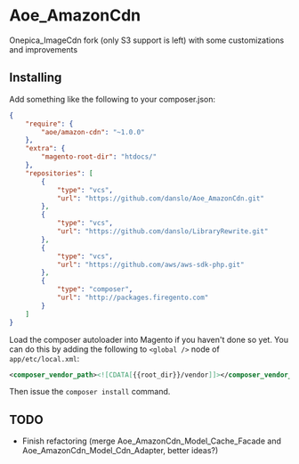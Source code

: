 Aoe_AmazonCdn
=============

Onepica_ImageCdn fork (only S3 support is left) with some customizations and improvements

## Installing

Add something like the following to your composer.json:

```json
{
    "require": {
        "aoe/amazon-cdn": "~1.0.0"
    },
    "extra": {
        "magento-root-dir": "htdocs/"
    },
    "repositories": [
        {
            "type": "vcs",
            "url": "https://github.com/danslo/Aoe_AmazonCdn.git"
        },
        {
            "type": "vcs",
            "url": "https://github.com/danslo/LibraryRewrite.git"
        },
        {
            "type": "vcs",
            "url": "https://github.com/aws/aws-sdk-php.git"
        },
        {
            "type": "composer",
            "url": "http://packages.firegento.com"
        }
    ]
}
```

Load the composer autoloader into Magento if you haven't done so yet.
You can do this by adding the following to ``<global />`` node of ``app/etc/local.xml``:

```xml
<composer_vendor_path><![CDATA[{{root_dir}}/vendor]]></composer_vendor_path>
```

Then issue the ``composer install`` command.

## TODO
- Finish refactoring (merge Aoe_AmazonCdn_Model_Cache_Facade and Aoe_AmazonCdn_Model_Cdn_Adapter, better ideas?)
